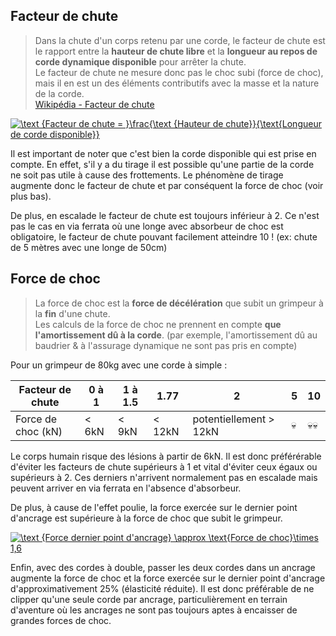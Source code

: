 ## Facteur de chute
  
  > Dans la chute d'un corps retenu par une corde, le facteur de chute est le rapport entre la **hauteur de chute libre** et la **longueur au repos de corde dynamique disponible** pour arrêter la chute.  
  > Le facteur de chute ne mesure donc pas le choc subi (force de choc), mais il en est un des éléments contributifs avec la masse et la nature de la corde.  
  > [Wikipédia - Facteur de chute](https://fr.wikipedia.org/wiki/Facteur_chute)

  <a href="https://www.codecogs.com/eqnedit.php?latex=\text&space;{Facteur&space;de&space;chute&space;=&space;}\frac{\text&space;{Hauteur&space;de&space;chute}}{\text{Longueur&space;de&space;corde&space;disponible}}" target="_blank"><img src="https://latex.codecogs.com/gif.latex?\text&space;{Facteur&space;de&space;chute&space;=&space;}\frac{\text&space;{Hauteur&space;de&space;chute}}{\text{Longueur&space;de&space;corde&space;disponible}}" title="\text {Facteur de chute = }\frac{\text {Hauteur de chute}}{\text{Longueur de corde disponible}}" /></a>

Il est important de noter que c'est bien la corde disponible qui est prise en compte. En effet, s'il y a du tirage il est possible qu'une partie de la corde ne soit pas utile à cause des frottements. Le phénomène de tirage augmente donc le facteur de chute et par conséquent la force de choc (voir plus bas).

De plus, en escalade le facteur de chute est toujours inférieur à 2. Ce n'est pas le cas en via ferrata où une longe avec absorbeur de choc est obligatoire, le facteur de chute pouvant facilement atteindre 10 ! (ex: chute de 5 mètres avec une longe de 50cm)

## Force de choc

> La force de choc est la **force de décélération** que subit un grimpeur à la **fin** d'une chute.  
> Les calculs de la force de choc ne prennent en compte **que l'amortissement dû à la corde**. (par exemple, l'amortissement dû au baudrier & à l'assurage dynamique ne sont pas pris en compte)

Pour un grimpeur de 80kg avec une corde à simple :

| Facteur de chute                          |  0 à 1  |  1 à 1.5  | 1.77 | 2   | 5    | 10   |
|-------------------------------------------|-------|-------|-------|-----|------|-----|
| Force de choc (kN)                        | < 6kN | < 9kN | < 12kN | potentiellement > 12kN |  :skull:  | :skull::skull: |

Le corps humain risque des lésions à partir de 6kN. Il est donc préférérable d'éviter les facteurs de chute supérieurs à 1 et vital d'éviter ceux égaux ou supérieurs à 2. Ces derniers n'arrivent normalement pas en escalade mais peuvent arriver en via ferrata en l'absence d'absorbeur.

De plus, à cause de l'effet poulie, la force exercée sur le dernier point d'ancrage est supérieure à la force de choc que subit le grimpeur.

<a href="https://www.codecogs.com/eqnedit.php?latex=\text&space;{Force&space;dernier&space;point&space;d'ancrage}&space;\approx&space;\text{Force&space;de&space;choc}\times&space;1,6" target="_blank"><img src="https://latex.codecogs.com/gif.latex?\text&space;{Force&space;dernier&space;point&space;d'ancrage}&space;\approx&space;\text{Force&space;de&space;choc}\times&space;1,6" title="\text {Force dernier point d'ancrage} \approx \text{Force de choc}\times 1,6" /></a>

Enfin, avec des cordes à double, passer les deux cordes dans un ancrage augmente la force de choc et la force exercée sur le dernier point d'ancrage d'approximativement 25% (élasticité réduite). Il est donc préférable de ne clipper qu'une seule corde par ancrage, particulièrement en terrain d'aventure où les ancrages ne sont pas toujours aptes à encaisser de grandes forces de choc.
